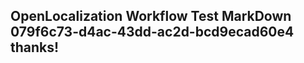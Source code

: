 <properties
ms.topic="hero-topic"
ms.test1="hero-topic"
ms.test2="test"/>

## OpenLocalization Workflow Test MarkDown 079f6c73-d4ac-43dd-ac2d-bcd9ecad60e4 thanks!
<!--HONumber=Mar16_HO3-->
